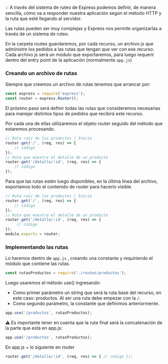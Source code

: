 💡 A través del sistema de ruteo de Express podemos definir, de manera sencilla, cómo va a responder nuestra aplicación según el método HTTP y la ruta que esté llegando al servidor.

Las rutas pueden ser muy complejas y Express nos permite organizarlas a través de un sistema de ruteo.

En la carpeta routes guardaremos, por cada recurso, un archivo js que administre los pedidos a las rutas que tengan que ver con ese recurso. Cada archivo js será un módulo que exportaremos, para luego requerir dentro del entry point de la aplicación (normalmente ```app.js```)

### Creando un archivo de rutas

Siempre que creemos un archivo de rutas tenemos que arrancar por:

```js
const express = require('express'); 
const router = express.Router();
```

El próximo paso será definir todas las rutas que consideremos necesarias para manejar distintos tipos de pedidos que recibirá este recurso. 

Por cada una de ellas utilizaremos el objeto router seguido del método que estaremos procesando.

```js
// Ruta raíz de los productos / Inicio
router.get('/', (req, res) => {
 	// código
});
// Ruta que muestra el detalle de un producto
router.get('/detalle/:id', (req, res) => {
 	// código
});
```

Para que las rutas estén luego disponibles, en la última línea del archivo, exportamos todo el contenido de router para hacerlo visible.

```js
// Ruta raíz de los productos / Inicio
router.get('/', (req, res) => {
 	// código
});
// Ruta que muestra el detalle de un producto
router.get('/detalle/:id', (req, res) => {
	 // código
});
module.exports = router;
```

### Implementando las rutas

Lo haremos dentro de ```app.js``` , creando una constante y requiriendo el módulo que contiene las rutas.

```js
const rutasProductos = require('./routes/productos');
```

Luego usaremos el método use() ingresando:

- Como primer parámetro un string que será la ruta base del recurso, en este caso: productos. Al ser una ruta debe empezar con la ```/```. 
- Como segundo parámetro, la constante que definimos anteriormente.

```js
app.use('/productos', rutasProductos);
```

⚠️ Es importante tener en cuenta que la ruta final será la concatenación de la parte que está en app.js:

```js
app.use('/productos', rutasProductos);
```

En app.js + lo siguiente en router

```js
router.get('/detalle/:id', (req, res) => { // código });